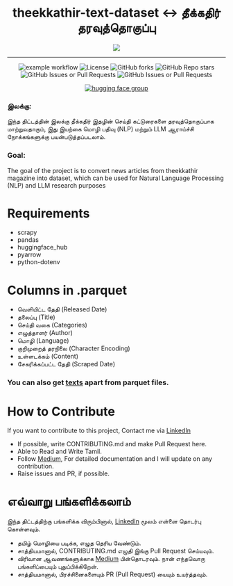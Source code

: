 <h1 align="center"><b>theekkathir-text-dataset <-> தீக்கதிர் தரவுத்தொகுப்பு</b></h1>
<p align="center">
  <img src="https://github.com/user-attachments/assets/3731edf1-70b9-4e0a-98c1-6b89c4e03395" />
</p>

---

<p align="center">
    <img src="https://github.com/vishnumur777/theekkathir-text-dataset/actions/workflows/upload_datasets.yml/badge.svg" alt="example workflow">
    <img src="https://img.shields.io/github/license/vishnumur777/theekkathir-text-dataset" alt="License">
    <img src="https://img.shields.io/github/forks/vishnumur777/theekkathir-text-dataset" alt="GitHub forks">
    <img src="https://img.shields.io/github/stars/vishnumur777/theekkathir-text-dataset" alt="GitHub Repo stars">
    <img src="https://img.shields.io/github/issues/vishnumur777/theekkathir-text-dataset" alt="GitHub Issues or Pull Requests">
    <img src="https://img.shields.io/github/issues-pr/vishnumur777/theekkathir-text-dataset" alt="GitHub Issues or Pull Requests">
</p>

<a href="https://huggingface.co/datasets/aiwithvarun7/theekkathir-text-dataset">
<p align="center">
  <img src="https://github.com/user-attachments/assets/e3ba7212-9b99-4a37-aad8-a60815fdb4f3" alt="hugging face group" />
</p>
</a>

<h3>இலக்கு:</h3>

இந்த திட்டத்தின் இலக்கு தீக்கதிர் இதழின் செய்தி கட்டுரைகளை தரவுத்தொகுப்பாக மாற்றுவதாகும், இது இயற்கை மொழி பதிவு (NLP) மற்றும் LLM ஆராய்ச்சி நோக்கங்களுக்கு பயன்படுத்தப்படலாம்.

<h3>Goal:</h3> 

The goal of the project is to convert news articles from theekkathir magazine into dataset, which can be used for Natural Language Processing (NLP) and LLM research purposes

# Requirements

  - scrapy
  - pandas
  - huggingface_hub
  - pyarrow
  - python-dotenv

# Columns in .parquet

  - வெளியிட்ட தேதி (Released Date)
  - தலைப்பு (Title)
  - செய்தி வகை (Categories)
  - எழுத்தாளர் (Author)
  - மொழி (Language)
  - குறிமுறைத் தரநிலை (Character Encoding)
  - உள்ளடக்கம் (Content)
  - சேகரிக்கப்பட்ட தேதி (Scraped Date)

### You can also get [texts](https://huggingface.co/datasets/aiwithvarun7/theekkathir-text-dataset/tree/main/TheekkathirDataset/texts) apart from parquet files.

# How to Contribute

If you want to contribute to this project, Contact me via [LinkedIn](https://linkedin.com/in/varun-muralidhar)

- If possible, write CONTRIBUTING.md and make Pull Request here.
- Able to Read and Write Tamil.
- Follow [Medium](https://medium.com/@VARUNMURALIDHAR), For detailed documentation and I will update on any contribution.
- Raise issues and PR, if possible.

# எவ்வாறு பங்களிக்கலாம்

இந்த திட்டத்திற்கு பங்களிக்க விரும்பினால், [LinkedIn](https://linkedin.com/in/varun-muralidhar) மூலம் என்னை தொடர்பு கொள்ளவும்.

- தமிழ் மொழியை படிக்க, எழுத தெரிய வேண்டும்.
- சாத்தியமானால், CONTRIBUTING.md எழுதி இங்கு Pull Request செய்யவும்.
- விரிவான ஆவணங்களுக்காக [Medium](https://medium.com/@VARUNMURALIDHAR) பின்தொடரவும். நான் எந்தவொரு பங்களிப்பையும் புதுப்பிக்கிறேன்.
- சாத்தியமானால், பிரச்சினைகளையும் PR (Pull Request) யையும் உயர்த்தவும்.

